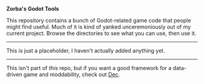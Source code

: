 **Zorba's Godot Tools**

This repository contains a bunch of Godot-related game code that people might find useful. Much of it is kind of yanked unceremoniously out of my current project. Browse the directories to see what you can use, then use it.

----

This is just a placeholder, I haven't actually added anything yet.

----

This isn't part of *this* repo, but if you want a good framework for a data-driven game and moddability, check out [Dec](https://github.com/zorbathut/dec).
